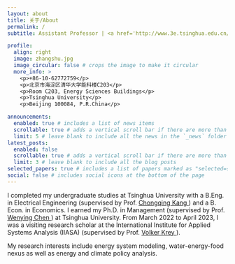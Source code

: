 ```yaml
---
layout: about
title: 关于/About
permalink: /
subtitle: Assistant Professor | <a href='http://www.3e.tsinghua.edu.cn/en/'>Institute of Energy, Environment and Economy</a>, <a href='https://www.tsinghua.edu.cn/en/'>Tsinghua University</a>

profile:
  align: right
  image: zhangshu.jpg
  image_circular: false # crops the image to make it circular
  more_info: >
    <p>+86-10-62772759</p>
    <p>北京市海淀区清华大学能科楼C203</p>
    <p>Room C203, Energy Sciences Buildings</p>
    <p>Tsinghua University</p>
    <p>Beijing 100084, P.R.China</p>

announcements:
  enabled: true # includes a list of news items
  scrollable: true # adds a vertical scroll bar if there are more than 3 news items
  limit: 5 # leave blank to include all the news in the `_news` folder
latest_posts:
  enabled: false
  scrollable: true # adds a vertical scroll bar if there are more than 3 new posts items
  limit: 3 # leave blank to include all the blog posts 
selected_papers: true # includes a list of papers marked as "selected={true}"
social: false # includes social icons at the bottom of the page
---
```


I completed my undergraduate studies at Tsinghua University with a B.Eng. in Electrical Engineering (supervised by Prof. <a href='https://www.eea.tsinghua.edu.cn/en/faculties/cqkang.htm'>Chongqing Kang </a>) and a B. Econ. in Economics. I earned my Ph.D. in Management (supervised by Prof. <a href='http://www.3e.tsinghua.edu.cn/en/article/158'>Wenying Chen </a>) at Tsinghua University. From March 2022 to April 2023, I was a visiting research scholar at the International Institute for Applied Systems Analysis (IIASA) (supervised by Prof. <a href='https://iiasa.ac.at/staff/volker-krey'>Volker Krey </a>).

My research interests include energy system modeling, water-energy-food nexus as well as energy and climate policy analysis.
